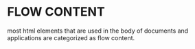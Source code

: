 #  FLOW CONTENT #
most html elements that are used in the body of documents and applications are categorized as flow content.
